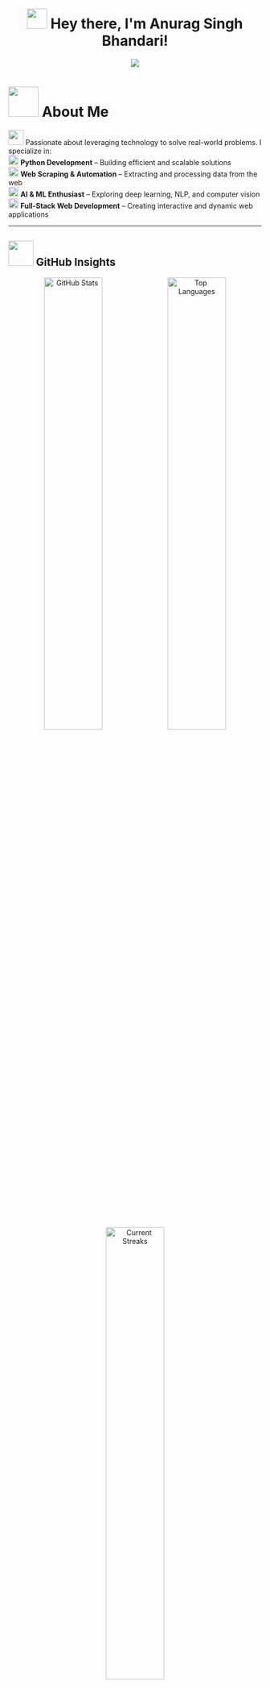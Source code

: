 <h1 align="center">
  <img src="https://media.giphy.com/media/hvRJCLFzcasrR4ia7z/giphy.gif" width="40px">
  Hey there, I'm Anurag Singh Bhandari!
</h1>


<p align="center">
  <img src="https://readme-typing-svg.herokuapp.com?font=Fira+Code&weight=600&pause=1000&color=F78C6C&width=435&lines=Python+Developer+%7C+AI%2FML+Enthusiast;Web+Scraping+%7C+Web+Automation;Web+Developer+%7C+GenAI+Web+Apps" />
</p>



# <img src="https://media.giphy.com/media/HrRvnN7NuJy4InG4MV/giphy.gif" width="60px"> About Me

<img src="https://media.giphy.com/media/JGmjLpmTPS5QmgLFAM/giphy.gif?cid=790b761180zfl8p442th2q1i0lajbqx9z457fxsnk62tmw4e&ep=v1_stickers_search&rid=giphy.gif" width=30px> Passionate about leveraging technology to solve real-world problems. I specialize in:  
<img src="https://media4.giphy.com/media/v1.Y2lkPTc5MGI3NjExMXY4MW9ic2txbDk3NmJoeXF4bnI0dDZkZmdpOGp2Mjh1cWdrZ2d6bSZlcD12MV9pbnRlcm5hbF9naWZfYnlfaWQmY3Q9cw/I1DjUddBdgy3rOS11m/giphy.gif" width=20px> **Python Development** – Building efficient and scalable solutions  
<img src="https://media4.giphy.com/media/v1.Y2lkPTc5MGI3NjExMXY4MW9ic2txbDk3NmJoeXF4bnI0dDZkZmdpOGp2Mjh1cWdrZ2d6bSZlcD12MV9pbnRlcm5hbF9naWZfYnlfaWQmY3Q9cw/I1DjUddBdgy3rOS11m/giphy.gif" width=20px> **Web Scraping & Automation** – Extracting and processing data from the web  
<img src="https://media4.giphy.com/media/v1.Y2lkPTc5MGI3NjExMXY4MW9ic2txbDk3NmJoeXF4bnI0dDZkZmdpOGp2Mjh1cWdrZ2d6bSZlcD12MV9pbnRlcm5hbF9naWZfYnlfaWQmY3Q9cw/I1DjUddBdgy3rOS11m/giphy.gif" width=20px> **AI & ML Enthusiast** – Exploring deep learning, NLP, and computer vision  
<img src="https://media4.giphy.com/media/v1.Y2lkPTc5MGI3NjExMXY4MW9ic2txbDk3NmJoeXF4bnI0dDZkZmdpOGp2Mjh1cWdrZ2d6bSZlcD12MV9pbnRlcm5hbF9naWZfYnlfaWQmY3Q9cw/I1DjUddBdgy3rOS11m/giphy.gif" width=20px> **Full-Stack Web Development** – Creating interactive and dynamic web applications  


---

## <img src="https://media.giphy.com/media/jUQHpQ3UjFBfRlQekP/giphy.gif?cid=790b7611bl1ormqj7pty342g93dj15so1c3tldz3iu3p20ui&ep=v1_stickers_search&rid=giphy.gif" width=50px> GitHub Insights

<p align="center">
  <img src="https://github-readme-stats-mauve-beta.vercel.app/api?username=anuragsinghbhandari&show_icons=true&theme=vue-dark&hide_border=true&include_all_commits=true&count_private=true" alt="GitHub Stats" width="48%"> 
  <img src="https://github-readme-stats-mauve-beta.vercel.app/api/top-langs/?username=anuragsinghbhandari&theme=vue-dark&hide_border=true&include_all_commits=true&count_private=true&layout=compact" alt="Top Languages" width="48%">
</p>

<p align="center">
  <img src="https://github-readme-streak-stats.herokuapp.com/?user=anuragsinghbhandari&theme=vue-dark&hide_border=true" alt="Current Streaks" width="48%">
</p>

---

### 🏆GitHub Trophies
![](https://github-trophies.vercel.app/?username=anuragsinghbhandari&theme=radical&no-frame=true&no-bg=false&margin-w=4)


---

## 🛠️ Tech Stack  

<div align="center">
  <table style="border-collapse: collapse; width: 90%; border: 2px solid #ff4757;">
    <tr style="background-color: #ff4757; color: white;">
      <th style="padding: 12px; border: 2px solid white;">Category</th>
      <th style="padding: 12px; border: 2px solid white;">Technologies</th>
    </tr>
    <tr>
      <td style="padding: 10px; border: 2px solid #ff4757;"><b>🌐 Frontend</b></td>
      <td style="padding: 10px; border: 2px solid #ff4757;"><img src="https://skillicons.dev/icons?i=html,css,js"/></td>
    </tr>
    <tr>
      <td style="padding: 10px; border: 2px solid #ff4757;"><b>🔧 Backend</b></td>
      <td style="padding: 10px; border: 2px solid #ff4757;"><img src="https://skillicons.dev/icons?i=fastapi,flask"/></td>
    </tr>
    <tr>
      <td style="padding: 10px; border: 2px solid #ff4757;"><b>🔍 Web Scraping & Automation</b></td>
      <td style="padding: 10px; border: 2px solid #ff4757;"><img src="https://skillicons.dev/icons?i=beautifulsoup,playwright"/></td>
    </tr>
    <tr>
      <td style="padding: 10px; border: 2px solid #ff4757;"><b>🤖 GenAI</b></td>
      <td style="padding: 10px; border: 2px solid #ff4757;"><img src="https://skillicons.dev/icons?i=langchain"/></td>
    </tr>
    <tr>
      <td style="padding: 10px; border: 2px solid #ff4757;"><b>🐂 Databases</b></td>
      <td style="padding: 10px; border: 2px solid #ff4757;"><img src="https://skillicons.dev/icons?i=chromadb,mongodb,mysql"/></td>
    </tr>
    <tr>
      <td style="padding: 10px; border: 2px solid #ff4757;"><b>💻 Programming Languages</b></td>
      <td style="padding: 10px; border: 2px solid #ff4757;"><img src="https://skillicons.dev/icons?i=python,c,js"/></td>
    </tr>
    <tr>
      <td style="padding: 10px; border: 2px solid #ff4757;"><b>🛠️ Tools</b></td>
      <td style="padding: 10px; border: 2px solid #ff4757;"><img src="https://skillicons.dev/icons?i=git,vscode,github"/></td>
    </tr>
  </table>
</div>



---

## 🚀 Featured Projects

<div align="center">

  <table>
    <tr>
      <td width="50%">
        <a href="https://github.com/anuragsinghbhandari/Multi-LLm-Idea-Discussion-App">
          <img src="https://github-readme-stats.vercel.app/api/pin/?username=anuragsinghbhandari&repo=Multi-LLm-Idea-Discussion-App&theme=radical" width="100%"/>
        </a>
        <p align="center">
          🤖 AI-Powered Idea Discussion using Multi-LLMs  
          <br>
          <img src="https://img.shields.io/github/stars/anuragsinghbhandari/Multi-LLm-Idea-Discussion-App?style=social" />
          <img src="https://img.shields.io/github/forks/anuragsinghbhandari/Multi-LLm-Idea-Discussion-App?style=social" />
        </p>
      </td>
      <td width="50%">
        <a href="https://github.com/anuragsinghbhandari/static_scrape">
          <img src="https://github-readme-stats.vercel.app/api/pin/?username=anuragsinghbhandari&repo=static_scrape&theme=radical" width="100%"/>
        </a>
        <p align="center">
          🕸️ Static Web Scraping & Automation  
          <br>
          <img src="https://img.shields.io/github/stars/anuragsinghbhandari/static_scrape?style=social" />
          <img src="https://img.shields.io/github/forks/anuragsinghbhandari/static_scrape?style=social" />
        </p>
      </td>
    </tr>
    <tr>
      <td width="50%">
        <a href="https://github.com/anuragsinghbhandari/Digital-Vedic-Ayurveda">
          <img src="https://github-readme-stats.vercel.app/api/pin/?username=anuragsinghbhandari&repo=Digital-Vedic-Ayurveda&theme=radical" width="100%"/>
        </a>
        <p align="center">
          🤖 AI-Powered Idea Discussion using Multi-LLMs  
          <br>
          <img src="https://img.shields.io/github/stars/anuragsinghbhandari/Digital-Vedic-Ayurveda?style=social" />
          <img src="https://img.shields.io/github/forks/anuragsinghbhandari/Digital-Vedic-Ayurveda?style=social" />
        </p>
      </td>
      <td width="50%">
        <a href="https://github.com/anuragsinghbhandari/Automation_email">
          <img src="https://github-readme-stats.vercel.app/api/pin/?username=anuragsinghbhandari&repo=Automation_email&theme=radical" width="100%"/>
        </a>
        <p align="center">
          🕸️ Static Web Scraping & Automation  
          <br>
          <img src="https://img.shields.io/github/stars/anuragsinghbhandari/Automation_email?style=social" />
          <img src="https://img.shields.io/github/forks/anuragsinghbhandari/Automation_email?style=social" />
        </p>
      </td>
    </tr>
  </table>

</div>


---

## 🔗 Let's Connect  

<div align="center">
  <a href="https://github.com/anuragsinghbhandari" target="_blank">
    <img src="https://skillicons.dev/icons?i=github" width="50" alt="GitHub"/>
  </a>
  <a href="https://www.linkedin.com/in/anurag-bhandari-518854294/" target="_blank">
    <img src="https://skillicons.dev/icons?i=linkedin" width="50" alt="LinkedIn"/>
  </a>
  <a href="mailto:anuoo3ups@gmail.com" target="_blank">
    <img src="https://skillicons.dev/icons?i=gmail" width="50" alt="Email"/>
  </a>
  <a href="https://twitter.com/anurag_s_b" target="_blank">
    <img src="https://skillicons.dev/icons?i=twitter" width="50" alt="Twitter"/>
  </a>
</div>


---
🔭 Currently working on **AI-powered applications** and **automation projects**  
📚 Always learning new technologies and improving my skill set  
💬 Open to discussions about **tech, AI innovations, and software development**
